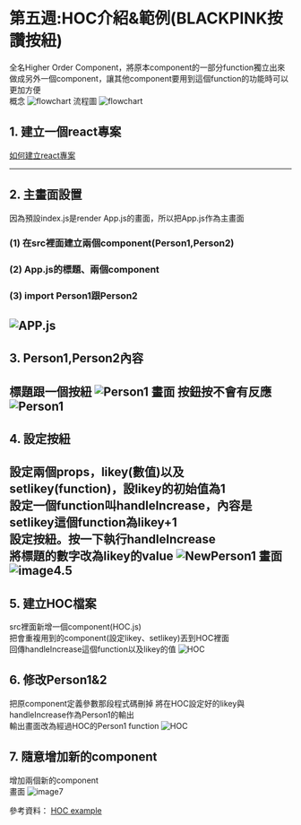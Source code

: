 # 第五週:HOC介紹&範例(BLACKPINK按讚按紐)
全名Higher Order Component，將原本component的一部分function獨立出來做成另外一個component，讓其他component要用到這個function的功能時可以更加方便  
概念
![flowchart](images/picturecp.png)
流程圖
![flowchart](images/flowchart.png)
## 1. 建立一個react專案  
[如何建立react專案](https://github.com/Bighsueh/NFUReact2023/blob/main/%E7%AC%AC%E4%B8%89%E5%91%A8/%E7%AC%AC%E4%B8%89%E5%91%A8%EF%BC%9A%E9%96%8B%E5%A7%8B%E5%BB%BA%E7%AB%8BReact%E5%B0%88%E6%A1%88%20.md)  

---  
## 2. 主畫面設置  
 因為預設index.js是render App.js的畫面，所以把App.js作為主畫面
### (1) 在src裡面建立兩個component(Person1,Person2)
### (2) App.js的標題、兩個component
### (3) import Person1跟Person2
 ![APP.js](images/likey2.png)
---  
## 3. Person1,Person2內容 
  標題跟一個按紐
  ![Person1](images/likey3.png)
  畫面 按鈕按不會有反應
  ![Person1](images/likey3.5.png) 
---  
## 4. 設定按紐
設定兩個props，likey(數值)以及setlikey(function)，設likey的初始值為1  
設定一個function叫handleIncrease，內容是setlikey這個function為likey+1  
設定按紐。按一下執行handleIncrease  
將標題的數字改為likey的value
![NewPerson1](images/likey4.png)
畫面
![image4.5](images/likey4.5.png)
---  
## 5. 建立HOC檔案 
src裡面新增一個component(HOC.js)  
把會重複用到的component(設定likey、setlikey)丟到HOC裡面  
回傳handleIncrease這個function以及likey的值
![HOC](images/likey5.png)
## 6. 修改Person1&2  
把原component定義參數那段程式碼刪掉
將在HOC設定好的likey與handleIncrease作為Person1的輸出  
輸出畫面改為經過HOC的Person1 function
![HOC](images/likey6.png)
## 7. 隨意增加新的component
增加兩個新的component  
畫面
![image7](images/likey7.png)

參考資料： [HOC example](https://www.youtube.com/watch?v=J5P0q7EROfw)